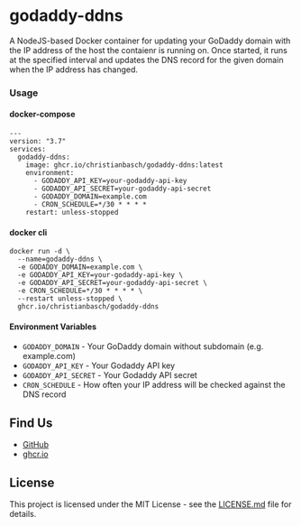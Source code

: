 # godaddy-ddns

A NodeJS-based Docker container for updating your GoDaddy domain with the IP address of the host the contaienr is running on.
Once started, it runs at the specified interval and updates the DNS record for the given domain when the IP address has changed.

### Usage

#### docker-compose

```
---
version: "3.7"
services:
  godaddy-ddns:
    image: ghcr.io/christianbasch/godaddy-ddns:latest
    environment:
      - GODADDY_API_KEY=your-godaddy-api-key
      - GODADDY_API_SECRET=your-godaddy-api-secret
      - GODADDY_DOMAIN=example.com
      - CRON_SCHEDULE=*/30 * * * *
    restart: unless-stopped
```

#### docker cli
```
docker run -d \
  --name=godaddy-ddns \
  -e GODADDY_DOMAIN=example.com \
  -e GODADDY_API_KEY=your-godaddy-api-key \
  -e GODADDY_API_SECRET=your-godaddy-api-secret \
  -e CRON_SCHEDULE=*/30 * * * * \
  --restart unless-stopped \
  ghcr.io/christianbasch/godaddy-ddns
```


#### Environment Variables

* `GODADDY_DOMAIN` - Your GoDaddy domain without subdomain (e.g. example.com)
* `GODADDY_API_KEY` - Your Godaddy API key
* `GODADDY_API_SECRET` - Your Godaddy API secret
* `CRON_SCHEDULE` - How often your IP address will be checked against the DNS record

## Find Us

* [GitHub](https://github.com/christianbasch/godaddy-ddns)
* [ghcr.io](https://ghcr.io/christianbasch/godaddy-ddns)

## License

This project is licensed under the MIT License - see the [LICENSE.md](LICENSE.md) file for details.
